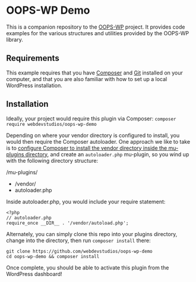 # OOPS-WP Demo
This is a companion repository to the [OOPS-WP](https://github.com/webdevstudios/oops-wp) project.
It provides code examples for the various structures and utilities provided by the OOPS-WP
library.

## Requirements
This example requires that you have [Composer](https://getcomposer.org)
and [Git](https://git-scm.org) installed on your computer, and that you
are also familiar with how to set up a local WordPress installation.

## Installation
Ideally, your project would require this plugin via Composer:
`composer require webdevstudios/oops-wp-demo`

Depending on where your vendor directory is configured to install, you
would then require the Composer autoloader. One approach we like to take
is to [configure Composer to install the vendor directory inside the mu-plugins
directory](https://getcomposer.org/doc/06-config.md#vendor-dir), and create
an `autoloader.php` mu-plugin, so you wind up with the following directory
structure:

/mu-plugins/
- /vendor/
- autoloader.php

Inside autoloader.php, you would include your require statement:

```
<?php
// autoloader.php
require_once __DIR__ . '/vendor/autoload.php';
```

Alternately, you can simply clone this repo into your plugins directory,
change into the directory, then run `composer install` there:

```
git clone https://github.com/webdevstudios/oops-wp-demo
cd oops-wp-demo && composer install
```

Once complete, you should be able to activate this plugin from the
WordPress dashboard!
